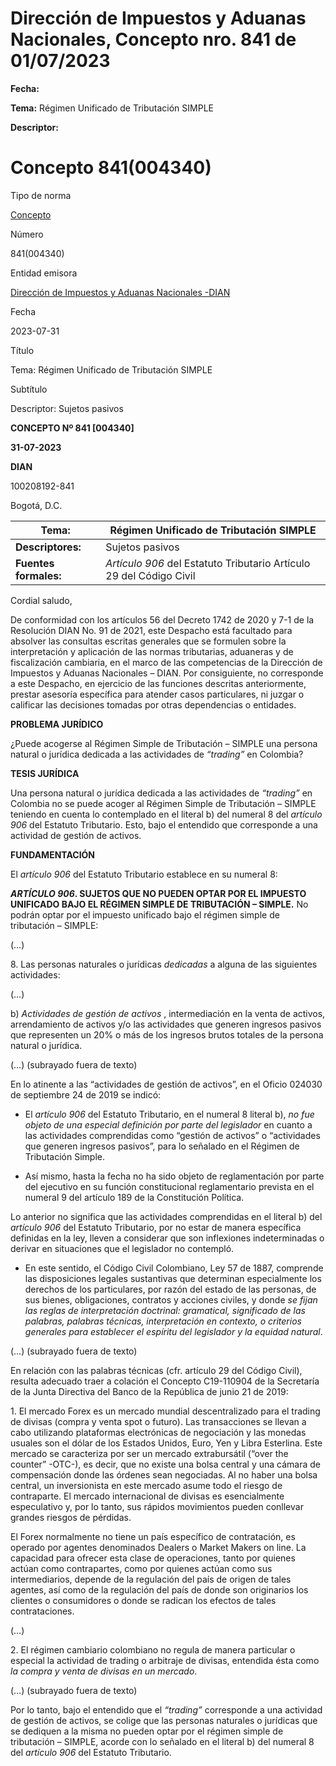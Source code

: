 # Dirección de Impuestos y Aduanas Nacionales, Concepto nro. 841 de 01/07/2023


**Fecha:**

**Tema:** Régimen Unificado de Tributación SIMPLE

**Descriptor:**

# Concepto 841(004340)

Tipo de norma

[Concepto](/normatividad/tipo-de-norma/concepto)

Número

841(004340)

Entidad emisora

[Dirección de Impuestos y Aduanas Nacionales -DIAN](/normatividad/entidad-emisora/direccion-de-impuestos-y-aduanas-nacionales-dian)

Fecha

2023-07-31

Título

Tema: Régimen Unificado de Tributación SIMPLE

Subtítulo

Descriptor: Sujetos pasivos

**CONCEPTO Nº 841 [004340]**

**31-07-2023**

**DIAN**

100208192-841

Bogotá, D.C.

**Tema:** |  Régimen Unificado de Tributación SIMPLE  
---|---  
**Descriptores:** |  Sujetos pasivos  
**Fuentes formales:** |  _Artículo 906_ del Estatuto Tributario Artículo 29 del Código Civil  
  
Cordial saludo,

De conformidad con los artículos 56 del Decreto 1742 de 2020 y 7-1 de la Resolución DIAN No. 91 de 2021, este Despacho está facultado para absolver las consultas escritas generales que se formulen sobre la interpretación y aplicación de las normas tributarias, aduaneras y de fiscalización cambiaria, en el marco de las competencias de la Dirección de Impuestos y Aduanas Nacionales – DIAN. Por consiguiente, no corresponde a este Despacho, en ejercicio de las funciones descritas anteriormente, prestar asesoría específica para atender casos particulares, ni juzgar o calificar las decisiones tomadas por otras dependencias o entidades.

**PROBLEMA JURÍDICO**

¿Puede acogerse al Régimen Simple de Tributación – SIMPLE una persona natural o jurídica dedicada a las actividades de  _“trading”_ en Colombia?

**TESIS JURÍDICA**

Una persona natural o jurídica dedicada a las actividades de  _“trading”_ en Colombia no se puede acoger al Régimen Simple de Tributación – SIMPLE teniendo en cuenta lo contemplado en el literal b) del numeral 8 del  _artículo 906_ del Estatuto Tributario. Esto, bajo el entendido que corresponde a una actividad de gestión de activos.

**FUNDAMENTACIÓN**

El  _artículo 906_ del Estatuto Tributario establece en su numeral 8:

**_ARTÍCULO 906_. SUJETOS QUE NO PUEDEN OPTAR POR EL IMPUESTO UNIFICADO BAJO EL RÉGIMEN SIMPLE DE TRIBUTACIÓN – SIMPLE.** No podrán optar por el impuesto unificado bajo el régimen simple de tributación – SIMPLE:

(…)

8\. Las personas naturales o jurídicas  _dedicadas_ a alguna de las siguientes actividades:

(…)

b)  _Actividades de gestión de activos_ , intermediación en la venta de activos, arrendamiento de activos y/o las actividades que generen ingresos pasivos que representen un 20% o más de los ingresos brutos totales de la persona natural o jurídica.

(…) (subrayado fuera de texto)

En lo atinente a las “actividades de gestión de activos”, en el Oficio 024030 de septiembre 24 de 2019 se indicó:

  * El  _artículo 906_ del Estatuto Tributario, en el numeral 8 literal b),  _no fue objeto de una especial definición por parte del legislador_ en cuanto a las actividades comprendidas como “gestión de activos” o “actividades que generen ingresos pasivos”, para lo señalado en el Régimen de Tributación Simple.



  * Así mismo, hasta la fecha no ha sido objeto de reglamentación por parte del ejecutivo en su función constitucional reglamentario prevista en el numeral 9 del artículo 189 de la Constitución Política.



Lo anterior no significa que las actividades comprendidas en el literal b) del  _artículo 906_ del Estatuto Tributario, por no estar de manera específica definidas en la ley, lleven a considerar que son inflexiones indeterminadas o derivar en situaciones que el legislador no contempló.

  * En este sentido, el Código Civil Colombiano, Ley 57 de 1887, comprende las disposiciones legales sustantivas que determinan especialmente los derechos de los particulares, por razón del estado de las personas, de sus bienes, obligaciones, contratos y acciones civiles, y donde  _se fijan las reglas de interpretación doctrinal: gramatical, significado de las palabras, palabras técnicas, interpretación en contexto, o criterios generales para establecer el espíritu del legislador y la equidad natural_.



(…) (subrayado fuera de texto)

En relación con las palabras técnicas (cfr. artículo 29 del Código Civil), resulta adecuado traer a colación el Concepto C19-110904 de la Secretaría de la Junta Directiva del Banco de la República de junio 21 de 2019:

1\. El mercado Forex es un mercado mundial descentralizado para el trading de divisas (compra y venta spot o futuro). Las transacciones se llevan a cabo utilizando plataformas electrónicas de negociación y las monedas usuales son el dólar de los Estados Unidos, Euro, Yen y Libra Esterlina. Este mercado se caracteriza por ser un mercado extrabursátil (“over the counter” -OTC-), es decir, que no existe una bolsa central y una cámara de compensación donde las órdenes sean negociadas. Al no haber una bolsa central, un inversionista en este mercado asume todo el riesgo de contraparte. El mercado internacional de divisas es esencialmente especulativo y, por lo tanto, sus rápidos movimientos pueden conllevar grandes riesgos de pérdidas.

El Forex normalmente no tiene un país específico de contratación, es operado por agentes denominados Dealers o Market Makers on line. La capacidad para ofrecer esta clase de operaciones, tanto por quienes actúan como contrapartes, como por quienes actúan como sus intermediarios, depende de la regulación del país de origen de tales agentes, así como de la regulación del país de donde son originarios los clientes o consumidores o donde se radican los efectos de tales contrataciones.

(…)

2\. El régimen cambiario colombiano no regula de manera particular o especial la actividad de trading o arbitraje de divisas, entendida ésta como  _la compra y venta de divisas en un mercado_.

(…) (subrayado fuera de texto)

Por lo tanto, bajo el entendido que el  _“trading”_ corresponde a una actividad de gestión de activos, se colige que las personas naturales o jurídicas que se dediquen a la misma no pueden optar por el régimen simple de tributación – SIMPLE, acorde con lo señalado en el literal b) del numeral 8 del  _artículo 906_ del Estatuto Tributario.
